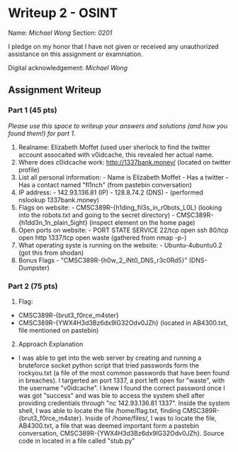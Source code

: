 # Writeup 2 - OSINT

Name: *Michael Wong*
Section: *0201*

I pledge on my honor that I have not given or received any unauthorized assistance on this assignment or examniation.

Digital acknowledgement: *Michael Wong*

## Assignment Writeup

### Part 1 (45 pts)

*Please use this space to writeup your answers and solutions (and how you found them!) for part 1.*
  1. Realname: Elizabeth Moffet (used user sherlock to find the twitter account assocaited with v0idcache, this revealed her actual name.
  2. Where does c0idcache work: http://1337bank.money/ (located on twitter profile)
  3. List all personal information:
    - Name is Elizabeth Moffet
    - Has a twitter
    - Has a contact named "fl1nch" (from pastebin conversation)
  4. IP address:
    - 142.93.136.81 (IP)
    - 128.8.74.2 (DNS)
    - (performed nslookup 1337bank.money)
  5. Flags on website:
    - CMSC389R-{h1ding_fil3s_in_r0bots_L0L} (looking into the robots.txt and going to the secret directory)
    - CMSC389R-{h1dd3n_1n_plain_5ight} (inspect element on the home page)
  6. Open ports on website:
    - PORT    STATE    SERVICE
      22/tcp  open     ssh
      80/tcp  open     http
      1337/tcp  open     waste (gathered from nmap -p-)
  7. What operating syste is running on the website:
    - Ubuntu-4ubuntu0.2 (got this from shodan)
  8. Bonus Flags
    - "CMSC389R-{h0w_2_iNt0_DNS_r3c0Rd5}" (DNS-Dumpster)


### Part 2 (75 pts)
  1. Flag:
   - CMSC389R-{brut3_f0rce_m4ster}
   - CMSC389R-{YWX4H3d3Bz6dx9lG32Odv0JZh} (located in AB4300.txt, file mentioned on pastebin)

  2. Approach Explanation
   - I was able to get into the web server by creating and running a bruteforce socket python script that tried passwords form the rockyou.txt (a file of the most common passwords that have been found in breaches). I targerted an port 1337, a port left open for "waste", with the username "v0idcache". I knew I found the correct password once I was got "success" and was ble to access the system shell after providing credentials through "nc 142.93.136.81 1337". Inside the system shell, I was able to locate the file /home/flag.txt, finding CMSC389R-{brut3_f0rce_m4ster}. Inside of /home/files/, I was to locate the file, AB4300.txt, a file that was deemed important form a pastebin conversation, CMSC389R-{YWX4H3d3Bz6dx9lG32Odv0JZh}. Source code in located in a file called "stub.py"
